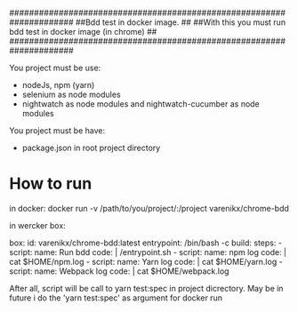 #####################################################################
##Bdd test in docker image.                                        ##
##With this you must run bdd test in docker image (in chrome)      ##
#####################################################################


You project must be use:
- nodeJs, npm (yarn)
- selenium as node modules
- nightwatch as node modules and nightwatch-cucumber as node modules

You project must be have:
- package.json in root project directory


# How to run
in docker:
docker run -v /path/to/you/project/:/project varenikx/chrome-bdd

in wercker box:

box:
  id: varenikx/chrome-bdd:latest
  entrypoint: /bin/bash -c
build:
  steps:
    - script:
        name: Run bdd
        code: |
          /entrypoint.sh
    - script:
        name: npm log
        code: |
          cat $HOME/npm.log
    - script:
        name: Yarn log
        code: |
          cat $HOME/yarn.log
    - script:
        name: Webpack log
        code: |
          cat $HOME/webpack.log

After all, script will be call to yarn test:spec in project dicrectory.
May be in future i do the 'yarn test:spec' as argument for docker run
